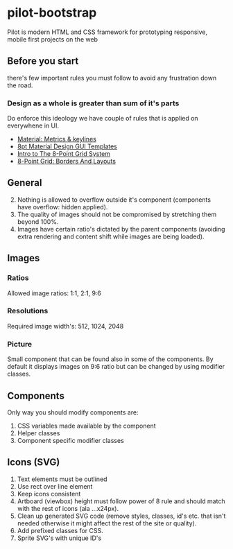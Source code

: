 # pilot-bootstrap
Pilot is modern HTML and CSS framework for prototyping responsive, mobile first projects on the web

## Before you start  
there's few important rules you must follow to avoid any frustration down the road.  

### Design as a whole is greater than sum of it's parts  
Do enforce this ideology we have couple of rules that is applied on everywhene in UI.  
* [Material: Metrics & keylines](https://material.io/guidelines/layout/metrics-keylines.html#metrics-keylines-ratio-keylines)
* [8pt Material Design GUI Templates](https://medium.com/@_bklmn/8pt-gui-templates-ed8798badab3)  
* [Intro to The 8-Point Grid System](https://builttoadapt.io/intro-to-the-8-point-grid-system-d2573cde8632)  
* [8-Point Grid: Borders And Layouts](https://builttoadapt.io/8-point-grid-borders-and-layouts-e91eb97f5091)  


## General  
2) Nothing is allowed to overflow outside it's component (components have overflow: hidden applied).  
3) The quality of images should not be compromised by stretching them beyond 100%.  
4) Images have certain ratio's dictated by the parent components (avoiding extra rendering and content shift while images are being loaded).  

## Images  
### Ratios  
Allowed image ratios: 1:1, 2:1, 9:6  

### Resolutions  
Required image width's: 512, 1024, 2048  

### Picture
Small component that can be found also in some of the components. By default it displays images on 9:6 ratio but can be changed by using modifier classes.  

## Components  
Only way you should modify components are:  
1) CSS variables made available by the component  
2) Helper classes  
3) Component specific modifier classes  

## Icons (SVG)  
1) Text elements must be outlined  
2) Use rect over line element  
3) Keep icons consistent    
4) Artboard (viewbox) height must follow power of 8 rule and should match with the rest of icons (ala ...x24px).
5) Clean up generated SVG code (remove styles, classes, id's etc. that isn't needed otherwise it might affect the rest of the site or quality).  
6) Add prefixed classes for CSS.  
7) Sprite SVG's with unique ID's  